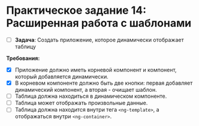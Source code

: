 # Практическое задание 14: Расширенная работа с шаблонами

- [ ] **Задача**: Создать приложение, которое динамически отображает таблицу

**Требования:**

- [x] Приложение должно иметь корневой компонент и компонент, который добавляется динамически.
- [x] В корневом компоненте должно быть две кнопки: первая добавляет динамический компонент, а вторая - очищает шаблон.
- [ ] Таблица должна находиться в динамическом компоненте.
- [ ] Таблица может отображать произвольные данные.
- [ ] Таблица должна находится внутри тега `<ng-template>`, а отображаться внутри `<ng-container>`.
